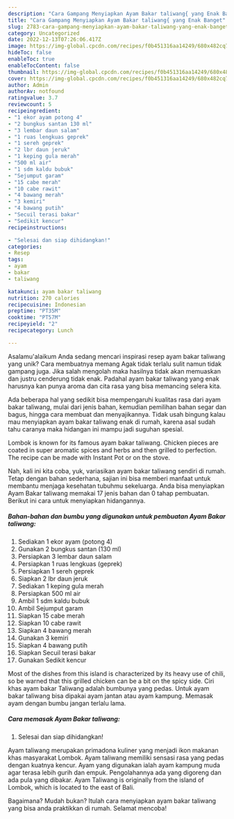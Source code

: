 ```yaml
---
description: "Cara Gampang Menyiapkan Ayam Bakar taliwang{ yang Enak Banget"
title: "Cara Gampang Menyiapkan Ayam Bakar taliwang{ yang Enak Banget"
slug: 2783-cara-gampang-menyiapkan-ayam-bakar-taliwang-yang-enak-banget
category: Uncategorized
date: 2022-12-13T07:26:06.417Z
image: https://img-global.cpcdn.com/recipes/f0b451316aa14249/680x482cq70/ayam-bakar-taliwang-foto-resep-utama.jpg
hideToc: false
enableToc: true
enableTocContent: false
thumbnail: https://img-global.cpcdn.com/recipes/f0b451316aa14249/680x482cq70/ayam-bakar-taliwang-foto-resep-utama.jpg
cover: https://img-global.cpcdn.com/recipes/f0b451316aa14249/680x482cq70/ayam-bakar-taliwang-foto-resep-utama.jpg
author: Admin
authorAv: notfound
ratingvalue: 3.7
reviewcount: 5
recipeingredient:
- "1 ekor ayam potong 4"
- "2 bungkus santan 130 ml"
- "3 lembar daun salam"
- "1 ruas lengkuas geprek"
- "1 sereh geprek"
- "2 lbr daun jeruk"
- "1 keping gula merah"
- "500 ml air"
- "1 sdm kaldu bubuk"
- "Sejumput garam"
- "15 cabe merah"
- "10 cabe rawit"
- "4 bawang merah"
- "3 kemiri"
- "4 bawang putih"
- "Secuil terasi bakar"
- "Sedikit kencur"
recipeinstructions:

- "Selesai dan siap dihidangkan!"
categories:
- Resep
tags:
- ayam
- bakar
- taliwang

katakunci: ayam bakar taliwang 
nutrition: 270 calories
recipecuisine: Indonesian
preptime: "PT35M"
cooktime: "PT57M"
recipeyield: "2"
recipecategory: Lunch

---
```



Asalamu'alaikum Anda sedang mencari inspirasi resep ayam bakar taliwang yang unik? Cara membuatnya memang Agak tidak terlalu sulit namun tidak gampang juga. Jika salah mengolah maka hasilnya tidak akan memuaskan dan justru cenderung tidak enak. Padahal ayam bakar taliwang yang enak harusnya kan punya aroma dan cita rasa yang bisa memancing selera kita.


Ada beberapa hal yang sedikit bisa mempengaruhi kualitas rasa dari ayam bakar taliwang, mulai dari jenis bahan, kemudian pemilihan bahan segar dan bagus, hingga cara membuat dan menyajikannya. Tidak usah bingung kalau mau menyiapkan ayam bakar taliwang enak di rumah, karena asal sudah tahu caranya maka hidangan ini mampu jadi suguhan spesial.

Lombok is known for its famous ayam bakar taliwang. Chicken pieces are coated in super aromatic spices and herbs and then grilled to perfection. The recipe can be made with Instant Pot or on the stove.


Nah, kali ini kita coba, yuk, variasikan ayam bakar taliwang sendiri di rumah. Tetap dengan bahan sederhana, sajian ini bisa memberi manfaat untuk membantu menjaga kesehatan tubuhmu sekeluarga. Anda bisa menyiapkan Ayam Bakar taliwang memakai 17 jenis bahan dan 0 tahap pembuatan. Berikut ini cara untuk menyiapkan hidangannya.

<!--inarticleads1-->

##### Bahan-bahan dan bumbu yang digunakan untuk pembuatan Ayam Bakar taliwang:

1. Sediakan 1 ekor ayam (potong 4)
1. Gunakan 2 bungkus santan (130 ml)
1. Persiapkan 3 lembar daun salam
1. Persiapkan 1 ruas lengkuas (geprek)
1. Persiapkan 1 sereh geprek
1. Siapkan 2 lbr daun jeruk
1. Sediakan 1 keping gula merah
1. Persiapkan 500 ml air
1. Ambil 1 sdm kaldu bubuk
1. Ambil Sejumput garam
1. Siapkan 15 cabe merah
1. Siapkan 10 cabe rawit
1. Siapkan 4 bawang merah
1. Gunakan 3 kemiri
1. Siapkan 4 bawang putih
1. Siapkan Secuil terasi bakar
1. Gunakan Sedikit kencur


Most of the dishes from this island is characterized by its heavy use of chili, so be warned that this grilled chicken can be a bit on the spicy side. Ciri khas ayam bakar Taliwang adalah bumbunya yang pedas. Untuk ayam bakar taliwang bisa dipakai ayam jantan atau ayam kampung. Memasak ayam dengan bumbu jangan terlalu lama. 

<!--inarticleads2-->

##### Cara memasak Ayam Bakar taliwang:


1. Selesai dan siap dihidangkan!

Ayam taliwang merupakan primadona kuliner yang menjadi ikon makanan khas masyarakat Lombok. Ayam taliwang memiliki sensasi rasa yang pedas dengan kuatnya kencur. Ayam yang digunakan ialah ayam kampung muda agar terasa lebih gurih dan empuk. Pengolahannya ada yang digoreng dan ada pula yang dibakar. Ayam Taliwang is originally from the island of Lombok, which is located to the east of Bali. 

Bagaimana? Mudah bukan? Itulah cara menyiapkan ayam bakar taliwang yang bisa anda praktikkan di rumah. Selamat mencoba!
